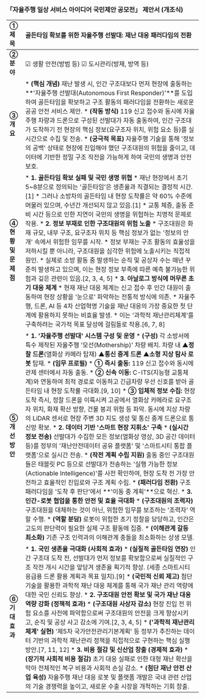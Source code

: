 
### 「자율주행 일상 서비스 아이디어 국민제안 공모전」 제안서 (개조식)

| **① 제목** | **골든타임 확보를 위한 자율주행 선발대: 재난 대응 패러다임의 전환** |
| :--- | :--- |
| **② 분야** | ☑ 생활 안전(방범 등) ☑ 도시관리(방재, 방역 등) |
| **③ 개요** | *   **(핵심 개념)** 재난 발생 시, 인간 구조대보다 먼저 현장에 출동하는 **'자율주행 선발대(Autonomous First Responder)'**를 도입하여 골든타임을 확보하고 구조 활동의 패러다임을 전환하는 새로운 공공 안전 서비스 제안. *   **(작동 방식)** 119 신고 접수와 동시에 자율주행 차량과 드론으로 구성된 선발대가 자동 출동하여, 인간 구조대가 도착하기 전 현장의 핵심 정보(요구조자 위치, 위험 요소 등)를 실시간으로 수집 및 전송. *   **(궁극적 목표)** 자율주행 기술을 통해 '정보의 공백' 상태로 현장에 진입해야 했던 구조대원의 위험을 줄이고, 데이터에 기반한 정밀 구조 작전을 가능하게 하여 국민의 생명과 안전 보호. |
| **④ 현황 및 문제점** | *   **1. 골든타임 확보 실패 및 국민 생명 위협**     *   재난 현장에서 초기 5~8분으로 정의되는 '골든타임'은 생존율과 직결되는 결정적 시간.[1]     *   그러나 소방차의 골든타임 내 현장 도착률은 약 60% 수준에 머물러 있으며, 수년간 개선되지 않고 있음.[1]     *   교통 체증, 출동 준비 시간 등으로 인한 지연이 국민의 생명을 위협하는 치명적 문제로 작용. *   **2. 정보 부재로 인한 구조대원의 위험 노출**     *   구조대원은 화재 규모, 내부 구조, 요구조자 위치 등 핵심 정보가 없는 '정보의 안개' 속에서 위험한 임무를 시작.     *   정보 부재는 구조 활동의 효율성을 저하시킬 뿐 아니라, 구조대원을 심각한 위험에 노출시키는 직접적 원인.     *   실제로 소방 활동 중 발생하는 순직 및 공상자 수는 매년 꾸준히 발생하고 있으며, 이는 현장 정보 부족에 따른 예측 불가능한 위험과 깊은 관련이 있음.[2, 3, 4, 5] *   **3. 아날로그 방식에 머무른 초기 대응 체계**     *   현재 재난 대응 체계는 신고 접수 후 인간 대원이 출동하여 현장 상황을 '눈으로' 파악하는 전통적 방식에 의존.     *   자율주행, 드론, AI 등 4차 산업혁명 기술을 재난 대응의 가장 중요한 첫 단계에 활용하지 못하는 비효율 발생.     *   이는 '과학적 재난관리체계'를 구축하려는 국가적 목표 달성에 걸림돌로 작용.[6, 7, 8] |
| **⑤ 개선방안** | *   **1. '자율주행 선발대' 시스템 구성 및 운영**     *   **(구성)** 각 소방서에 특수 제작된 자율주행 '모선(Mothership)' 차량 배치. 차량 내 ▲**정찰 드론**(열화상 카메라 탑재) ▲**통신 중계 드론** ▲**소형 지상 탐사 로봇** 탑재.     *   **(임무 프로필)**         *   **① 즉시 출동:** 119 신고 접수와 동시에 관제 센터에서 자동 출동.         *   **② 신속 이동:** C-ITS(지능형 교통체계)와 연동하여 최적 경로로 이동하고 긴급차량 우선 신호를 받아 골든타임 내 현장 도착률 극대화.[9, 10]         *   **③ 입체적 정보 수집:** 현장 도착 즉시, 정찰 드론을 이륙시켜 고공에서 열화상 카메라로 요구조자 위치, 화재 확산 방향, 건물 붕괴 위험 등 파악. 동시에 지상 차량의 LiDAR 센서로 현장 주변 3D 지도 생성 및 통신 중계 드론으로 통신망 확보. *   **2. 데이터 기반 '스마트 현장 지휘소' 구축**     *   **(실시간 정보 전송)** 선발대가 수집한 모든 정보(열화상 영상, 3D 공간 데이터 등)를 정부의 '재난안전데이터 공유 플랫폼' 및 '스마트시티 통합 플랫폼'으로 실시간 전송.     *   **(작전 계획 수립 지원)** 출동 중인 구조대원들은 태블릿 PC 등으로 선발대가 전송하는 '실행 가능한 정보(Actionable Intelligence)'를 사전 확인하여, 현장 도착 전 가장 안전하고 효율적인 진입로와 구조 계획 수립.     *   **(패러다임 전환)** 구조 패러다임을 '도착 후 판단'에서 **'이동 중 계획'**으로 혁신. *   **3. 인간-로봇 협업을 통한 안전 및 효율 극대화**     *   **(구조대원의 조력자)** 구조대원을 대체하는 것이 아닌, 위험한 임무를 보조하는 '조력자' 역할 수행.     *   **(역할 분담)** 로봇이 위험한 초기 정찰을 담당하고, 인간은 고도의 판단력이 필요한 실제 구조 활동에 집중.     *   **(이해관계 갈등 최소화)** 기존 구조 인력과의 이해관계 충돌을 최소화하는 상생 모델. |
| **⑥ 기대효과** | *   **1. 국민 생존율 극대화 (사회적 효과)**     *   **(실질적 골든타임 연장)** 인간 구조대 도착 전, 선발대가 먼저 정보를 확보함으로써 실질적인 구조 작전 개시 시간을 앞당겨 생존율 획기적 향상. (세종 스마트시티 응급용 드론 활용 계획과 목표 일치).[9]     *   **(국민적 신뢰 제고)** 첨단 기술을 활용한 과학적 재난 대응 체계를 통해 국가 재난 관리 역량에 대한 국민 신뢰도 향상. *   **2. 구조대원 안전 확보 및 국가 재난 대응 역량 강화 (정책적 효과)**     *   **(구조대원 사상자 감소)** 현장 진입 전 위험 요소를 사전에 파악함으로써 구조대원의 안전을 크게 향상시키고, 순직 및 공상 사고 감소에 기여.[2, 3, 4, 5]     *   **('과학적 재난관리체계' 실현)** '제5차 국가안전관리기본계획' 등 정부가 추진하는 데이터 기반의 과학적 재난관리 정책을 직접적으로 구현하는 핵심 실행 방안.[7, 11, 12] *   **3. 비용 절감 및 신산업 창출 (경제적 효과)**     *   **(장기적 사회적 비용 절감)** 초기 대응 실패로 인한 대형 재난 확산을 막아 전체적인 복구 비용과 사회적 손실 감소.     *   **(첨단 재난 안전 산업 육성)** 자율주행 재난 대응 로봇 및 플랫폼 개발은 국내 관련 산업의 기술 경쟁력을 높이고, 새로운 수출 시장을 개척하는 기회 창출. |